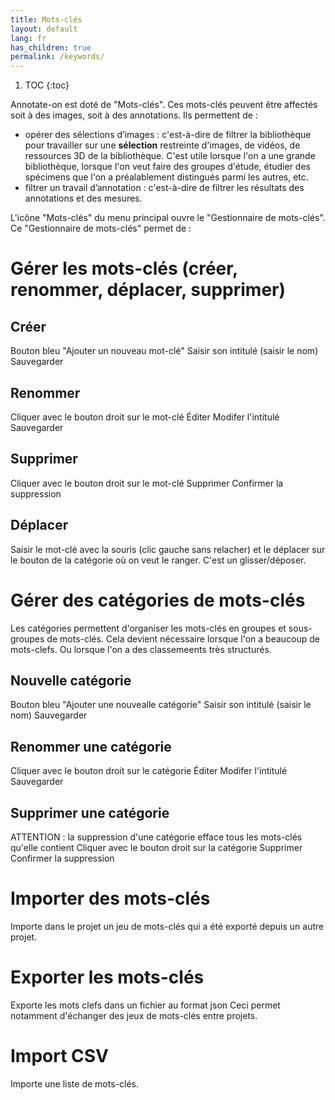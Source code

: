 ```yaml
---
title: Mots-clés
layout: default
lang: fr
has_children: true
permalink: /keywords/
---
```


1. TOC
{:toc}

Annotate-on est doté de "Mots-clés".
Ces mots-clés peuvent être affectés soit à des images, soit à des annotations.
Ils permettent de :
- opérer des sélections d’images : c'est-à-dire de filtrer la bibliothèque pour travailler sur une __sélection__ restreinte d'images, de vidéos, de ressources 3D de la bibliothèque. C'est utile lorsque l'on a une grande bibliothèque, lorsque l'on veut faire des groupes d'étude, étudier des spécimens que l'on a préalablement distingués parmi les autres, etc.  
- filtrer un travail d’annotation : c'est-à-dire de filtrer les résultats des annotations et des mesures.

L'icône "Mots-clés" du menu principal ouvre le "Gestionnaire de mots-clés".
Ce "Gestionnaire de mots-clés" permet de :

# Gérer les mots-clés (créer, renommer, déplacer, supprimer)
## Créer
Bouton bleu "Ajouter un nouveau mot-clé"
Saisir son intitulé (saisir le nom)
Sauvegarder

## Renommer
Cliquer avec le bouton droit sur le mot-clé
Éditer
Modifer l'intitulé
Sauvegarder

## Supprimer
Cliquer avec le bouton droit sur le mot-clé
Supprimer
Confirmer la suppression

## Déplacer
Saisir le mot-clé avec la souris (clic gauche sans relacher) et le déplacer sur le bouton de la catégorie où on veut le ranger. C'est un glisser/déposer.

# Gérer des catégories de mots-clés
Les catégories permettent d'organiser les mots-clés en groupes et sous-groupes de mots-clés. Cela devient nécessaire lorsque l'on a beaucoup de mots-clefs. Ou lorsque l'on a des classemeents très structurés.
## Nouvelle catégorie
Bouton bleu "Ajouter une nouvealle catégorie"
Saisir son intitulé (saisir le nom)
Sauvegarder

## Renommer une catégorie
Cliquer avec le bouton droit sur le catégorie
Éditer
Modifer l'intitulé
Sauvegarder

## Supprimer une catégorie
ATTENTION : la suppression d'une catégorie efface tous les mots-clés qu'elle contient
Cliquer avec le bouton droit sur la catégorie
Supprimer
Confirmer la suppression

# Importer des mots-clés
Importe dans le projet un jeu de mots-clés qui a été exporté depuis un autre projet.

# Exporter les mots-clés
Exporte les mots clefs dans un fichier au format json
Ceci permet notamment d'échanger des jeux de mots-clés entre projets.

# Import CSV
Importe une liste de mots-clés.

